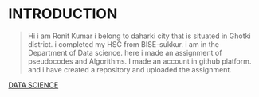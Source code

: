 # INTRODUCTION 
> Hi i am Ronit Kumar
> i belong to daharki city that is situated in Ghotki district.
> i completed my HSC from BISE-sukkur.
> i am in the  Department of Data science.
>  here i made an assignment of pseudocodes and Algorithms.
>  I made an account in github platform. and i have created a repository and uploaded the assignment.


[DATA SCIENCE](https://www.google.com/url?sa=i&url=https%3A%2F%2Fwww.simplilearn.com%2Fdata-science-vs-big-data-vs-data-analytics-article&psig=AOvVaw21fucWR32RBeEhdLti3_mt&ust=1725807614600000&source=images&cd=vfe&opi=89978449&ved=0CBIQjRxqFwoTCPiQl8CMsYgDFQAAAAAdAAAAABAE)
